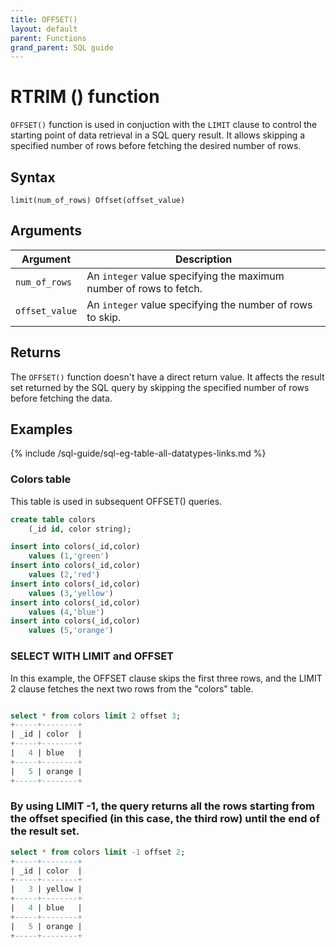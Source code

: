 ```yaml
---
title: OFFSET()
layout: default
parent: Functions
grand_parent: SQL guide
---
```


# RTRIM () function

`OFFSET()` function is used in conjuction with the `LIMIT` clause to control the starting point of data retrieval in a SQL query result. It allows skipping a specified number of rows before fetching the desired number of rows.

## Syntax

```
limit(num_of_rows) Offset(offset_value)
```

## Arguments

| Argument | Description |
|---|---|
| `num_of_rows` | An `integer` value specifying the maximum number of rows to fetch. |
| `offset_value` | An `integer` value specifying the number of rows to skip. |


## Returns

The `OFFSET()` function doesn't have a direct return value. It affects the result set returned by the SQL query by skipping the specified number of rows before fetching the data.


## Examples

{% include /sql-guide/sql-eg-table-all-datatypes-links.md %}

### Colors table

This table is used in subsequent OFFSET() queries.

```sql
create table colors
    (_id id, color string);

insert into colors(_id,color)
    values (1,'green')
insert into colors(_id,color)
    values (2,'red')
insert into colors(_id,color)
    values (3,'yellow')
insert into colors(_id,color)
    values (4,'blue')
insert into colors(_id,color)
    values (5,'orange')
```    
### SELECT WITH LIMIT and OFFSET

In this example, the OFFSET clause skips the first three rows, and the LIMIT 2 clause fetches the next two rows from the "colors" table.

```sql

select * from colors limit 2 offset 3;
+-----+--------+
| _id | color  |
+-----+--------+
|   4 | blue   |  
+-----+--------+
|   5 | orange |  
+-----+--------+
```
### By using LIMIT -1, the query returns all the rows starting from the offset specified (in this case, the third row) until the end of the result set.

```sql
select * from colors limit -1 offset 2;
+-----+--------+
| _id | color  |
+-----+--------+
|   3 | yellow |  
+-----+--------+
|   4 | blue   |  
+-----+--------+
|   5 | orange |  
+-----+--------+
```
